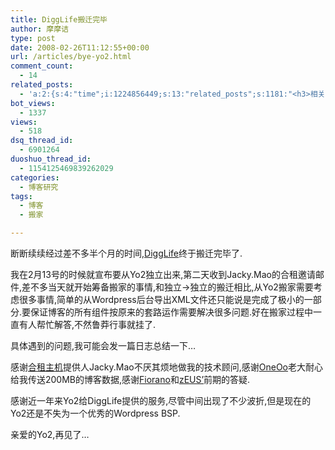 ```yaml
---
title: DiggLife搬迁完毕
author: 摩摩诘
type: post
date: 2008-02-26T11:12:55+00:00
url: /articles/bye-yo2.html
comment_count:
  - 14
related_posts:
  - 'a:2:{s:4:"time";i:1224856449;s:13:"related_posts";s:1181:"<h3>相关日志</h3><ul class="related_post"><li><a href="http://www.digglife.cn/articles/say-hello.html" title="回来打个招呼">回来打个招呼</a></li><li><a href="http://www.digglife.cn/articles/my-blog-sever-provider.html" title="谈谈DiggLife所在的服务器">谈谈DiggLife所在的服务器</a></li><li><a href="http://www.digglife.cn/articles/can-not-modify-category-slug.html" title="Wordpress无法编辑分类缩略名(Slug)的解决">Wordpress无法编辑分类缩略名(Slug)的解决</a></li><li><a href="http://www.digglife.cn/articles/alternative-for-windows-live-writer-juziyue.html" title="菊子曰博客离线编辑器Alpha 3 SP1评测">菊子曰博客离线编辑器Alpha 3 SP1评测</a></li><li><a href="http://www.digglife.cn/articles/air-applications-for-bloggers.html" title="适合博客使用的7个Adobe AIR程序">适合博客使用的7个Adobe AIR程序</a></li><li><a href="http://www.digglife.cn/articles/happy-chinese-new-year.html" title="给朋友们拜个晚年">给朋友们拜个晚年</a></li><li><a href="http://www.digglife.cn/articles/stastics-2007.html" title="DiggLife 2007年度统计">DiggLife 2007年度统计</a></li></ul>";}'
bot_views:
  - 1337
views:
  - 518
dsq_thread_id:
  - 6901264
duoshuo_thread_id:
  - 1154125469839262029
categories:
  - 博客研究
tags:
  - 博客
  - 搬家

---
```

断断续续经过差不多半个月的时间,<a title="DiggLife" href="http://feed.digglife.cn" target="_blank">DiggLife</a>终于搬迁完毕了.

我在2月13号的时候就宣布要从Yo2独立出来,第二天收到Jacky.Mao的合租邀请邮件,差不多当天就开始筹备搬家的事情,和独立→独立的搬迁相比,从Yo2搬家需要考虑很多事情,简单的从Wordpress后台导出XML文件还只能说是完成了极小的一部分.要保证博客的所有组件按原来的套路运作需要解决很多问题.好在搬家过程中一直有人帮忙解答,不然鲁莽行事就挂了.

具体遇到的问题,我可能会发一篇日志总结一下&#8230;

感谢<a title="合租主机" href="http://www.teanju.com/fayan/viewthread.php?tid=16584 " target="_blank">合租主机</a>提供人Jacky.Mao不厌其烦地做我的技术顾问,感谢<a title="OneOo" href="http://oneoo.com" target="_blank">OneOo</a>老大耐心给我传送200MB的博客数据,感谢<a title="Fiorano" href="http://www.gtalkme.com" target="_blank">Fiorano</a>和<a title="http://zeus.net" href="http://zeus.net" target="_blank">zEUS&#8217;</a>前期的答疑.

感谢近一年来Yo2给DiggLife提供的服务,尽管中间出现了不少波折,但是现在的Yo2还是不失为一个优秀的Wordpress BSP.

亲爱的Yo2,再见了&#8230;